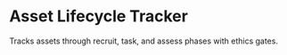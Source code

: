 # Asset Lifecycle Tracker

Tracks assets through recruit, task, and assess phases with ethics gates.
